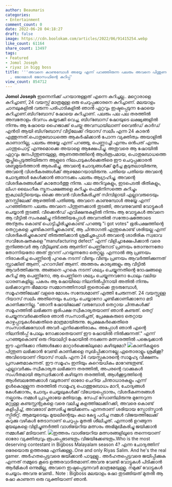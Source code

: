 ```yaml
---
author: Beaumaris
categories:
- Entertainment
comment_count: 0
date: 2022-06-28 04:18:27
draft: false
image: https://cdn.boolokam.com/articles/2022/06/91415254.webp
like_count: 61164
share_count: 13497
tags:
- Featured
- Jomol Joseph
- riyaz in bigg boss
title: '''അവനെ കാണുമ്പോൾ അയ്യേ എന്ന് പറഞ്ഞിരുന്ന പലരും അവനെ പിന്തുണക്കാൻ തുടങ്ങി''
  , ജോമോൾ ജോസഫിന്റെ കുറിപ്പ്'
view_count: 854712
---
```


**Jomol Joseph** ഇന്നെനിക്ക് പറയാനുള്ളത് എന്നെ കുറിച്ചല്ല.. മറ്റൊരാളെ കുറിച്ചാണ്, 24 വയസ്സ് മാത്രമുള്ള ഒരു ചെറുപ്പക്കാരനെ കുറിച്ചാണ്. മലയാളം ചാനലുകളിൽ വരുന്ന പരിപാടികളിൽ ഞാൻ ഏറ്റവും ഇഷ്ടപ്പെടുന്ന ഷോയെ കുറിച്ചാണ്.ബിഗ്‌ബോസ് ഷോയെ കുറിച്ചാണ്. പലരും പല പല തരത്തിൽ അമ്പതോളം ദിവസം കയ്യടക്കി വെച്ച, ബിഗ്‌ബോസ് ഷോയുടെ ലക്ഷ്യങ്ങളിൽ നിന്നും ആ ഷോയെ ഹൈജാക്ക് ചെയ്ത അവസ്ഥയിലാണ് വൈൽഡ് കാർഡ് എൻട്രി ആയി ബിഗ്‌ബോസ് വീട്ടിലേക്ക് റിയാസ് സലീം എന്ന 24 കാരൻ എത്തുന്നത്.പൊതുബോധത്തെ ആകർഷിക്കാൻ പോന്ന വ്യക്തിത്വം അയാളിൽ കാണാനില്ല, പലരും അയ്യേ എന്ന് പറഞ്ഞു, പെണ്ണാച്ചി എന്നും ഒൻപത് എന്നും ചാന്തുപൊട്ട് എന്നുമൊക്കെ അയാളെ ആക്ഷേപിച്ചു. അതുവരെ ആ ഷോയിൽ ഏറ്റവും ജനപിന്തുണയുള്ള, ആണത്തത്തിന്റെ ആൾരൂപമായ, പൊതുബോധത്തെ തൃപ്തിപ്പെടുത്തിയിരുന്ന ആളുടെ നിലപാടുകൾക്കെതിരെ ഈ ചെറുപ്പക്കാരൻ ശബ്ദമുയർത്താൻ ആരംഭിച്ചു. അവന്റെ ചോദ്യങ്ങൾക്ക് മൂർച്ച കൂടുതലായിരുന്നു, അവന്റെ വിശദീകരങ്ങൾക്ക് ആഴമേറെയായിരുന്നു. പതിയെ പതിയെ അവന്റെ ചോദ്യങ്ങൾ കേൾക്കാൻ ഞാനടക്കം പലരും ആഗ്രഹിച്ചു, അവന്റെ വിശദീകരങ്ങൾക്ക് കാതോർത്തു നിന്നു. പല അറിവുകളും, ഇടപെടൽ രീതികളും, ലിംഗ ലൈംഗീക ന്യൂനപക്ഷങ്ങളെ കുറിച്ചും ഫെമിനിസത്തെ കുറിച്ചും ഇക്വാലിറ്റിയെയും ഒക്കെ അവൻ വിശദീകരിച്ചത് സിമ്പിളായി എല്ലാവരുടെയും മനസ്സിലേക്ക് ആഴത്തിൽ പതിഞ്ഞു. അവനെ കാണുമ്പോൾ അയ്യേ എന്ന് പറഞ്ഞിരുന്ന പലരും അവനെ പിന്തുണക്കാൻ തുടങ്ങി, അവനുവേണ്ടി വോട്ടുകൾ ചെയ്യാൻ തുടങ്ങി. വീക്കെൻഡ് എവിക്ഷനുകളിൽ നിന്നും ആ വോട്ടുകൾ അവനെ ആ വീട്ടിൽ സംരക്ഷിച്ചു നിർത്തിയപ്പോൾ അവനതിൽ സന്തോഷത്തോടെ അദ്‌ഭുതം കൊണ്ട് പൊട്ടിച്ചിരിച്ചുകൊണ്ട് പറഞ്ഞു "i got votes" ഭൂരിപക്ഷത്തിന്റെ തെറ്റുകളെ ചൂണ്ടികാണിച്ചുകൊണ്ട്, ആ ചിന്താഗതി എന്തുകൊണ്ട് ശരിയല്ല എന്ന് വിശദീകരിച്ചുകൊണ്ട് തിരുത്തിക്കാൻ ശ്രമിച്ചപ്പോൾ അവന്റെ ശാരീരിക സ്വഭാവ സവിശേഷതകളെ "manufacturing defect" എന്ന് വിളിച്ചാക്ഷേപിക്കാൻ വരെ തുനിഞ്ഞവർ ആ വീട്ടിലുണ്ട്.ഒരു ആണിന് പെണ്ണിനോട് പ്രണയം തോന്നുന്നതോ തോന്നിയതോ അത് തുറന്ന് പറയുന്നതോ തെറ്റല്ല. എന്നാൽ ആ പ്രണയം നിരാകരിച്ച പെണ്ണിന്റെ പുറകെ നടന്ന് വീണ്ടും വീണ്ടും പ്രണയം ആവർത്തിക്കുന്നത് സ്റ്റാക്കിങ് ആണ്, ഹറാസിങ് ആണ്. അത്തരം കാര്യങ്ങളും ആ വീട്ടിൽ ആവർത്തിക്കുന്നു. അങ്ങനെ പുറകെ നടന്ന് ശല്യം ചെയ്യുന്നതിന്റെ ദോഷങ്ങളെ കുറിച്ച് ആ പെണ്ണിനോ, ആ പെണ്ണിനെ ശല്യം ചെയ്യുന്നവനോ പോലും വലിയ ധാരണകളില്ല. പകരം ആ ഷോയിലെ നിലനിൽപ്പിനായി അതിൽ നിന്നും ലഭിക്കാവുന്ന ഭീമമായ സമ്മാനത്തിനായി ഇതൊക്കെ തുടരുമ്പോൾ, സമൂഹത്തിലേക്ക് വളരെ മോശം സന്ദേശമാണ് എത്തി ചേരുന്നത്. 24 വയസ്സുള്ള റിയാസ് സലിം അതിനെയും ചോദ്യം ചെയ്യാനോ ചൂണ്ടിക്കാണിക്കാനോ മടി കാണിക്കുന്നില്ല. "ഞാനീ ഷോയിലേക്ക് വരുമ്പോൾ തെറ്റായ ചിന്തകൾക്ക് സമൂഹത്തിൽ ലഭിക്കുന്ന ഭൂരിപക്ഷ സ്വീകാര്യതയാണ് ഞാൻ കണ്ടത്. തെറ്റ് ചെയ്യുന്നവർക്കെതിരെ ഞാൻ സംസാരിച്ചത്, പ്രേക്ഷകരുടെ തെറ്റായ കാഴ്ചപ്പാടുകൾക്കെതിരെ മാത്രമായിരുന്നു. പ്രേക്ഷകർക്കെതിരെ സംസാരിക്കുമ്പോൾ അവർ എനിക്കെതിരാകും. അപ്പോൾ ഞാൻ എന്റെ നിലനിൽപ്പ് പോലും നോക്കാതെയാണ് ഈ ഷോയിൽ നിൽക്കുന്നത്." എന്ന് പറഞ്ഞുകൊണ്ട് ഒരു റിയാലിറ്റി ഷോയിൽ നടക്കുന്ന മത്സരത്തിൽ പങ്കെടുക്കാൻ ഈ എനിക്കോ നിങ്ങൾക്കോ മാറ്റാർക്കെങ്കിലുമൊ കഴിയുമോ? ![](https://cdn.boolokam.com/articles/2022/06/91415254.webp)കാണികളുടെ പിന്തുണ ലഭിക്കാൻ വേണ്ടി കാണിക്കളെ സുഖിപ്പിക്കാനല്ലേ ഏതൊരാളും ശ്രമിക്കൂ? അവിടെയാണ് റിയാസ് സലിം എന്ന 24 വയസ്സുകാരന്റെ സാമൂഹ്യ വീക്ഷണം പ്രസക്തമാകുന്നത്. ഈ സമൂഹം ഇനിയും കുറെയധികം മാറേണ്ടതുണ്ട്. എല്ലാവർക്കും സ്വീകാര്യത ലഭിക്കുന്ന തരത്തിൽ, അപരന്റെ വാക്കുകൾ സംഗീതമായി ആസ്വദിക്കാൻ കഴിയുന്ന തരത്തിൽ, ആൾക്കൂട്ടത്തിന്റെ ആൾബലത്തേക്കാൾ വലുതാണ് ഓരോ ചെറിയ ചിന്താധാരകളും എന്ന് ഉൾകൊള്ളുന്ന തരത്തിൽ സാമൂഹ്യ പൊത്തുബോധം മാറി, ചോദ്യങ്ങൾ കേൾക്കാനും, ചോദ്യം ചെയ്യലുകൾക്ക് വിധേയപ്പെടാനും, വിശദീകണരങ്ങൾ നല്കാനും നമ്മൾ പ്രാപ്തരായേ മതിയാകൂ. സേഫ് സോണിലിരുന്നു മുന്നേറുന്ന മറ്റുള്ള കണ്ടസ്റ്റന്റുകളെ വരെ വലിച്ചു കളത്തിലേക്കിറക്കി, അവരെ കൊണ്ട് കളിപ്പിച്ച്, അവരോട് മത്സരിച്ചു ജയിക്കണം എന്നതാണ് ശരിയായ സ്പോട്സ്മാൻ സ്പിരിറ്റ്‌. ആമയുടെയും മുയലിന്റെയും കഥ കേട്ടു പഠിച്ച നമ്മൾ വിജയത്തിലേക്ക് കുറുക്കു വഴികൾ തേടാനാണ് ചെറുപ്പം മുതൽ ശീലിച്ചത്. എന്നാൽ ഉറങ്ങുന്ന മുയലുകളെ വിളിച്ചുണർത്തി വാശിയേറിയ മത്സരം അഭിമുഖീകരിച്ചു ജയിക്കാൻ നമ്മൾക്ക് മടിയാണ്. ![](https://cdn.boolokam.com/articles/2022/06/fwfw2r2.jpg)ഇത്തരം വാശിയേറിയ മത്സരങ്ങളിലൂടെ തന്നെയാണ് ഓരോ വ്യക്തിത്വവും രൂപപ്പെടേണ്ടതും വിജയിക്കേണ്ടതും.Who is the most deserving contestant in Bigboss Malayalam season 4? എന്ന ചോദ്യത്തിന് ഒരേയൊരു ഉത്തരമേ എനിക്കുള്ളൂ..One and only Riyas Salim. And he's the real gamer. അർഹതപ്പെട്ടവരെ ജയിക്കാൻ പാടുള്ളൂ.. അർഹതപ്പെട്ടവരെ ജയിപ്പിക്കുക എന്നത് നമ്മുടെ കൂടെ ഉത്തരവാദിതമാണ്.അവനു വേണ്ടി വോട്ടുകൾ പിടിക്കാൻ ആർമികൾ ഒന്നുമില്ല, അവനെ ഇഷ്ടപ്പെടുന്നവർ മാത്രമേയുള്ളൂ. നമുക്ക് വോട്ടുകൾ ചെയ്യാം അവനു വേണ്ടി.. Note : Bigboss മലയാളം ഷോ തുടങ്ങിയത് മുതൽ ആ ഷോ കാണുന്ന ഒരു വ്യക്തിയാണ് ഞാൻ.